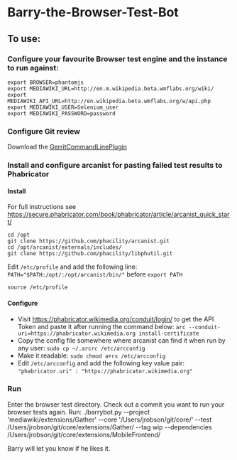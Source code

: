 # Barry-the-Browser-Test-Bot

## To use:
### Configure your favourite Browser test engine and the instance to run against:

    export BROWSER=phantomjs
    export MEDIAWIKI_URL=http://en.m.wikipedia.beta.wmflabs.org/wiki/
    export MEDIAWIKI_API_URL=http://en.wikipedia.beta.wmflabs.org/w/api.php
    export MEDIAWIKI_USER=Selenium_user
    export MEDIAWIKI_PASSWORD=password

### Configure Git review
Download the [GerritCommandLinePlugin](https://github.com/jdlrobson/GerritCommandLine)

### Install and configure arcanist for pasting failed test results to Phabricator
#### Install
For full instructions see https://secure.phabricator.com/book/phabricator/article/arcanist_quick_start/
```
cd /opt
git clone https://github.com/phacility/arcanist.git
cd /opt/arcanist/externals/includes/
git clone https://github.com/phacility/libphutil.git
```
Edit `/etc/profile` and add the following line: `PATH="$PATH:/opt/:/opt/arcanist/bin/"` before `export PATH`

```source /etc/profile```

#### Configure
* Visit https://phabricator.wikimedia.org/conduit/login/ to get the API Token and paste it after running the command below:
`arc --conduit-uri=https://phabricator.wikimedia.org install-certificate`
* Copy the config file somewhere where arcanist can find it when run by any user: `sudo cp ~/.arcrc /etc/arcconfig`
* Make it readable: `sudo chmod a+rx /etc/arcconfig`
* Edit `/etc/arcconfig` and add the following key value pair: `"phabricator.uri" : "https://phabricator.wikimedia.org"`


### Run
Enter the browser test directory.
Check out a commit you want to run your browser tests again.
Run:
    ./barrybot.py --project 'mediawiki/extensions/Gather' --core '/Users/jrobson/git/core/' --test /Users/jrobson/git/core/extensions/Gather/ --tag wip --dependencies /Users/jrobson/git/core/extensions/MobileFrontend/

Barry will let you know if he likes it.
